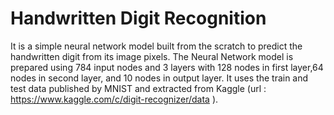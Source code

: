 # Handwritten Digit Recognition
It is a simple neural network model built from the scratch to predict the handwritten digit from its image pixels.
The Neural Network model is prepared using 784 input nodes and 3 layers with 128 nodes in first layer,64 nodes in second layer, and 10 nodes in output layer.
It uses the train and test data published by MNIST and extracted from Kaggle (url : https://www.kaggle.com/c/digit-recognizer/data ).



